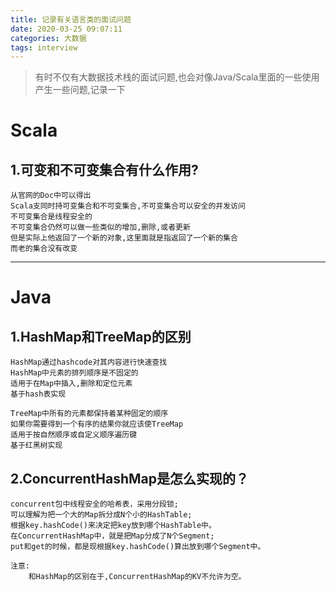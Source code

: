 ```yaml
---
title: 记录有关语言类的面试问题
date: 2020-03-25 09:07:11
categories: 大数据
tags: interview
---
```


> 有时不仅有大数据技术栈的面试问题,也会对像Java/Scala里面的一些使用产生一些问题,记录一下

<!-- more -->

# Scala
## 1.可变和不可变集合有什么作用?
```
从官网的Doc中可以得出
Scala支同时持可变集合和不可变集合,不可变集合可以安全的并发访问
不可变集合是线程安全的
不可变集合仍然可以做一些类似的增加,删除,或者更新
但是实际上他返回了一个新的对象,这里面就是指返回了一个新的集合
而老的集合没有改变
```

---

# Java
## 1.HashMap和TreeMap的区别
```
HashMap通过hashcode对其内容进行快速查找
HashMap中元素的排列顺序是不固定的
适用于在Map中插入,删除和定位元素
基于hash表实现

TreeMap中所有的元素都保持着某种固定的顺序
如果你需要得到一个有序的结果你就应该使TreeMap
适用于按自然顺序或自定义顺序遍历键
基于红黑树实现
```
## 2.ConcurrentHashMap是怎么实现的？
```
concurrent包中线程安全的哈希表，采用分段锁;
可以理解为把一个大的Map拆分成N个小的HashTable;
根据key.hashCode()来决定把key放到哪个HashTable中。
在ConcurrentHashMap中，就是把Map分成了N个Segment;
put和get的时候，都是现根据key.hashCode()算出放到哪个Segment中。

注意:
    和HashMap的区别在于,ConcurrentHashMap的KV不允许为空。
```